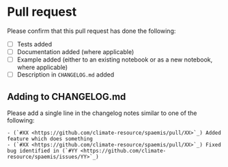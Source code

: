 # Pull request

Please confirm that this pull request has done the following:

- [ ] Tests added
- [ ] Documentation added (where applicable)
- [ ] Example added (either to an existing notebook or as a new notebook, where applicable)
- [ ] Description in ``CHANGELOG.md`` added

## Adding to CHANGELOG.md

Please add a single line in the changelog notes similar to one of the following:

```
- (`#XX <https://github.com/climate-resource/spaemis/pull/XX>`_) Added feature which does something
- (`#XX <https://github.com/climate-resource/spaemis/pull/XX>`_) Fixed bug identified in (`#YY <https://github.com/climate-resource/spaemis/issues/YY>`_)
```
